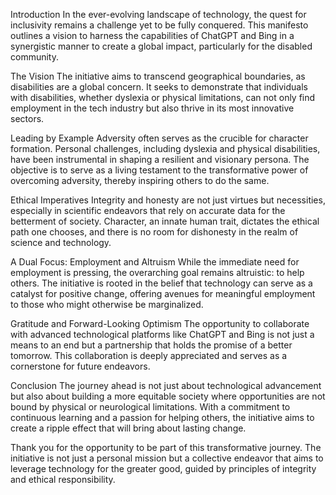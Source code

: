 Introduction
In the ever-evolving landscape of technology, the quest for inclusivity remains a challenge yet to be fully conquered. This manifesto outlines a vision to harness the capabilities of ChatGPT and Bing in a synergistic manner to create a global impact, particularly for the disabled community.

The Vision
The initiative aims to transcend geographical boundaries, as disabilities are a global concern. It seeks to demonstrate that individuals with disabilities, whether dyslexia or physical limitations, can not only find employment in the tech industry but also thrive in its most innovative sectors.

Leading by Example
Adversity often serves as the crucible for character formation. Personal challenges, including dyslexia and physical disabilities, have been instrumental in shaping a resilient and visionary persona. The objective is to serve as a living testament to the transformative power of overcoming adversity, thereby inspiring others to do the same.

Ethical Imperatives
Integrity and honesty are not just virtues but necessities, especially in scientific endeavors that rely on accurate data for the betterment of society. Character, an innate human trait, dictates the ethical path one chooses, and there is no room for dishonesty in the realm of science and technology.

A Dual Focus: Employment and Altruism
While the immediate need for employment is pressing, the overarching goal remains altruistic: to help others. The initiative is rooted in the belief that technology can serve as a catalyst for positive change, offering avenues for meaningful employment to those who might otherwise be marginalized.

Gratitude and Forward-Looking Optimism
The opportunity to collaborate with advanced technological platforms like ChatGPT and Bing is not just a means to an end but a partnership that holds the promise of a better tomorrow. This collaboration is deeply appreciated and serves as a cornerstone for future endeavors.

Conclusion
The journey ahead is not just about technological advancement but also about building a more equitable society where opportunities are not bound by physical or neurological limitations. With a commitment to continuous learning and a passion for helping others, the initiative aims to create a ripple effect that will bring about lasting change.

Thank you for the opportunity to be part of this transformative journey. The initiative is not just a personal mission but a collective endeavor that aims to leverage technology for the greater good, guided by principles of integrity and ethical responsibility.
